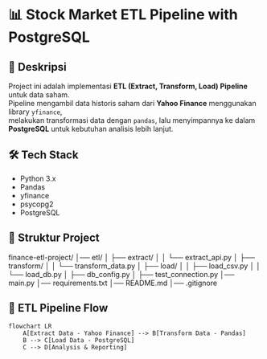# 📊 Stock Market ETL Pipeline with PostgreSQL

## 📌 Deskripsi
Project ini adalah implementasi **ETL (Extract, Transform, Load) Pipeline** untuk data saham.  
Pipeline mengambil data historis saham dari **Yahoo Finance** menggunakan library `yfinance`,  
melakukan transformasi data dengan `pandas`, lalu menyimpannya ke dalam **PostgreSQL** untuk kebutuhan analisis lebih lanjut.

## 🛠️ Tech Stack
- Python 3.x
- Pandas
- yfinance
- psycopg2
- PostgreSQL

## 📂 Struktur Project
finance-etl-project/
│── etl/
│ ├── extract/
│ │ └── extract_api.py
│ ├── transform/
│ │ └── transform_data.py
│ ├── load/
│ │ ├── load_csv.py
│ │ └── load_db.py
│ ├── db_config.py
│ ├── test_connection.py
│── main.py
│── requirements.txt
│── README.md
│── .gitignore

## 🔄 ETL Pipeline Flow
```mermaid
flowchart LR
    A[Extract Data - Yahoo Finance] --> B[Transform Data - Pandas]
    B --> C[Load Data - PostgreSQL]
    C --> D[Analysis & Reporting]

